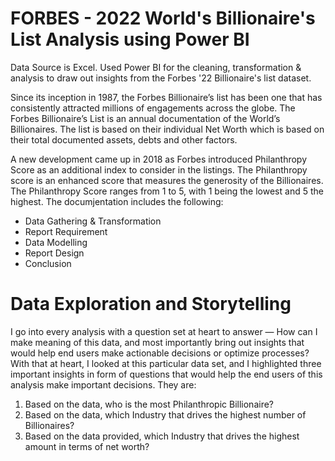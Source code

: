 # FORBES - 2022 World's Billionaire's List Analysis using Power BI
Data Source is Excel. Used Power BI for the cleaning, transformation & analysis to draw out insights from the Forbes '22 Billionaire's list dataset. 

Since its inception in 1987, the Forbes Billionaire’s list has been one that has consistently attracted millions of engagements across the globe. The Forbes Billionaire’s List is an annual documentation of the World’s Billionaires. The list is based on their individual Net Worth which is based on their total documented assets, debts and other factors. 

A new development came up in 2018 as Forbes introduced Philanthropy Score as an additional index to consider in the listings. The Philanthropy score is an enhanced score that measures the generosity of the Billionaires. The Philanthropy Score ranges from 1 to 5, with 1 being the lowest and 5 the highest. The documjentation includes the following:

- Data Gathering & Transformation
- Report Requirement
- Data Modelling
- Report Design
- Conclusion

# Data Exploration and Storytelling
I  go into every analysis with a question set at heart to answer — How can I make meaning of this data, and most importantly bring out insights that would help end users make actionable decisions or optimize processes? With that at heart, I looked at this particular data set, and I highlighted three important insights in form of questions that would help the end users of this analysis make important decisions. They are:
1. Based on the data, who is the most Philanthropic Billionaire?
2. Based on the data, which Industry that drives the highest number of Billionaires?
3. Based on the data provided, which Industry that drives the highest amount in terms of net worth?
